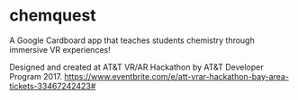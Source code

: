 # chemquest
A Google Cardboard app that teaches students chemistry through immersive VR experiences!

Designed and created at AT&T VR/AR Hackathon by AT&T Developer Program 2017.
https://www.eventbrite.com/e/att-vrar-hackathon-bay-area-tickets-33467242423#
